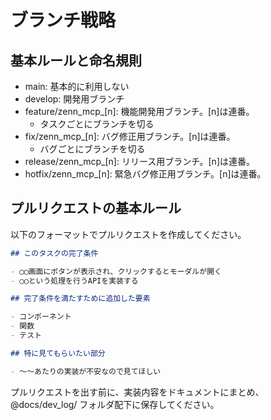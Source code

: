# ブランチ戦略

## 基本ルールと命名規則

- main: 基本的に利用しない
- develop: 開発用ブランチ
- feature/zenn_mcp_[n]: 機能開発用ブランチ。[n]は連番。
  - タスクごとにブランチを切る
- fix/zenn_mcp_[n]: バグ修正用ブランチ。[n]は連番。
  - バグごとにブランチを切る
- release/zenn_mcp_[n]: リリース用ブランチ。[n]は連番。
- hotfix/zenn_mcp_[n]: 緊急バグ修正用ブランチ。[n]は連番。

## プルリクエストの基本ルール

以下のフォーマットでプルリクエストを作成してください。

```markdown
## このタスクの完了条件

- ◯◯画面にボタンが表示され、クリックするとモーダルが開く
- ◯◯という処理を行うAPIを実装する

## 完了条件を満たすために追加した要素

- コンポーネント
- 関数
- テスト

## 特に見てもらいたい部分

- 〜〜あたりの実装が不安なので見てほしい
```

プルリクエストを出す前に、実装内容をドキュメントにまとめ、 @docs/dev_log/ フォルダ配下に保存してください。